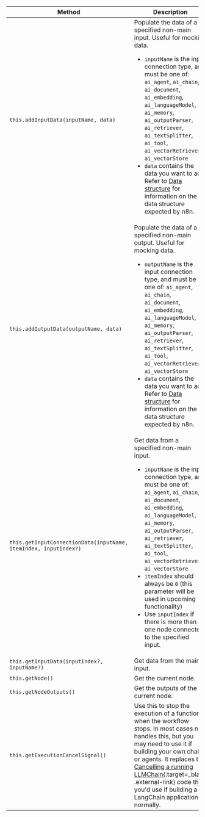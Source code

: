 | Method | Description |
| ------ | ----------- |
| `this.addInputData(inputName, data)` | Populate the data of a specified non-main input. Useful for mocking data.<ul><li>`inputName` is the input connection type, and must be one of: `ai_agent`, `ai_chain`, `ai_document`, `ai_embedding`, `ai_languageModel`, `ai_memory`, `ai_outputParser`, `ai_retriever`, `ai_textSplitter`, `ai_tool`, `ai_vectorRetriever`, `ai_vectorStore`</li><li>`data` contains the data you want to add. Refer to [Data structure](/data/data-structure/) for information on the data structure expected by n8n.</li></ul> |
| `this.addOutputData(outputName, data)` | Populate the data of a specified non-main output. Useful for mocking data.<ul><li>`outputName` is the input connection type, and must be one of: `ai_agent`, `ai_chain`, `ai_document`, `ai_embedding`, `ai_languageModel`, `ai_memory`, `ai_outputParser`, `ai_retriever`, `ai_textSplitter`, `ai_tool`, `ai_vectorRetriever`, `ai_vectorStore`</li><li>`data` contains the data you want to add. Refer to [Data structure](/data/data-structure/) for information on the data structure expected by n8n.</li></ul> |
| `this.getInputConnectionData(inputName, itemIndex, inputIndex?)` | Get data from a specified non-main input.<ul><li>`inputName` is the input connection type, and must be one of: `ai_agent`, `ai_chain`, `ai_document`, `ai_embedding`, `ai_languageModel`, `ai_memory`, `ai_outputParser`, `ai_retriever`, `ai_textSplitter`, `ai_tool`, `ai_vectorRetriever`, `ai_vectorStore`</li><li>`itemIndex` should always be `0` (this parameter will be used in upcoming functionality)</li><li>Use `inputIndex` if there is more than one node connected to the specified input.</li></ul> |
| `this.getInputData(inputIndex?, inputName?)` | Get data from the main input. |
| `this.getNode()` | Get the current node. |
| `this.getNodeOutputs()` | Get the outputs of the current node. |
| `this.getExecutionCancelSignal()` | Use this to stop the execution of a function when the workflow stops. In most cases n8n handles this, but you may need to use it if building your own chains or agents. It replaces the [Cancelling a running LLMChain](https://js.langchain.com/docs/modules/chains/foundational/llm_chain#cancelling-a-running-llmchain){:target=_blank .external-link} code that you'd use if building a LangChain application normally. |
